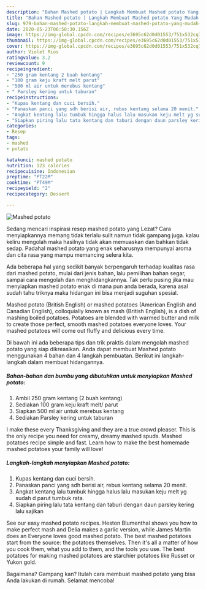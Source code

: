 ```yaml
---
description: "Bahan Mashed potato | Langkah Membuat Mashed potato Yang Mudah Dan Praktis"
title: "Bahan Mashed potato | Langkah Membuat Mashed potato Yang Mudah Dan Praktis"
slug: 979-bahan-mashed-potato-langkah-membuat-mashed-potato-yang-mudah-dan-praktis
date: 2020-05-23T06:58:30.156Z
image: https://img-global.cpcdn.com/recipes/e3695c62d0d01553/751x532cq70/mashed-potato-foto-resep-utama.jpg
thumbnail: https://img-global.cpcdn.com/recipes/e3695c62d0d01553/751x532cq70/mashed-potato-foto-resep-utama.jpg
cover: https://img-global.cpcdn.com/recipes/e3695c62d0d01553/751x532cq70/mashed-potato-foto-resep-utama.jpg
author: Violet Rios
ratingvalue: 3.2
reviewcount: 9
recipeingredient:
- "250 gram kentang 2 buah kentang"
- "100 gram keju kraft melt parut"
- "500 ml air untuk merebus kentang"
- " Parsley kering untuk taburan"
recipeinstructions:
- "Kupas kentang dan cuci bersih."
- "Panaskan panci yang sdh berisi air, rebus kentang selama 20 menit."
- "Angkat kentang lalu tumbuk hingga halus lalu masukan keju melt yg sudah d parut tumbuk rata."
- "Siapkan piring lalu tata kentang dan taburi dengan daun parsley kering lalu sajikan"
categories:
- Resep
tags:
- mashed
- potato

katakunci: mashed potato 
nutrition: 123 calories
recipecuisine: Indonesian
preptime: "PT22M"
cooktime: "PT49M"
recipeyield: "2"
recipecategory: Dessert

---
```



![Mashed potato](https://img-global.cpcdn.com/recipes/e3695c62d0d01553/751x532cq70/mashed-potato-foto-resep-utama.jpg)

Sedang mencari inspirasi resep mashed potato yang Lezat? Cara menyiapkannya memang tidak terlalu sulit namun tidak gampang juga. kalau keliru mengolah maka hasilnya tidak akan memuaskan dan bahkan tidak sedap. Padahal mashed potato yang enak seharusnya mempunyai aroma dan cita rasa yang mampu memancing selera kita.

Ada beberapa hal yang sedikit banyak berpengaruh terhadap kualitas rasa dari mashed potato, mulai dari jenis bahan, lalu pemilihan bahan segar, sampai cara mengolah dan menghidangkannya. Tak perlu pusing jika mau menyiapkan mashed potato enak di mana pun anda berada, karena asal sudah tahu triknya maka hidangan ini bisa menjadi suguhan spesial.

Mashed potato (British English) or mashed potatoes (American English and Canadian English), colloquially known as mash (British English), is a dish of mashing boiled potatoes. Potatoes are blended with warmed butter and milk to create those perfect, smooth mashed potatoes everyone loves. Your mashed potatoes will come out fluffy and delicious every time.


Di bawah ini ada beberapa tips dan trik praktis dalam mengolah mashed potato yang siap dikreasikan. Anda dapat membuat Mashed potato menggunakan 4 bahan dan 4 langkah pembuatan. Berikut ini langkah-langkah dalam membuat hidangannya.

<!--inarticleads1-->

##### Bahan-bahan dan bumbu yang dibutuhkan untuk menyiapkan Mashed potato:

1. Ambil 250 gram kentang (2 buah kentang)
1. Sediakan 100 gram keju kraft melt/ parut
1. Siapkan 500 ml air untuk merebus kentang
1. Sediakan  Parsley kering untuk taburan


I make these every Thanksgiving and they are a true crowd pleaser. This is the only recipe you need for creamy, dreamy mashed spuds. Mashed potatoes recipe simple and fast. Learn how to make the best homemade mashed potatoes your family will love! 

<!--inarticleads2-->

##### Langkah-langkah menyiapkan Mashed potato:

1. Kupas kentang dan cuci bersih.
1. Panaskan panci yang sdh berisi air, rebus kentang selama 20 menit.
1. Angkat kentang lalu tumbuk hingga halus lalu masukan keju melt yg sudah d parut tumbuk rata.
1. Siapkan piring lalu tata kentang dan taburi dengan daun parsley kering lalu sajikan


See our easy mashed potato recipes. Heston Blumenthal shows you how to make perfect mash and Delia makes a garlic version, while James Martin does an Everyone loves good mashed potato. The best mashed potatoes start from the source: the potatoes themselves. Then it&#39;s all a matter of how you cook them, what you add to them, and the tools you use. The best potatoes for making mashed potatoes are starchier potatoes like Russet or Yukon gold. 

Bagaimana? Gampang kan? Itulah cara membuat mashed potato yang bisa Anda lakukan di rumah. Selamat mencoba!
